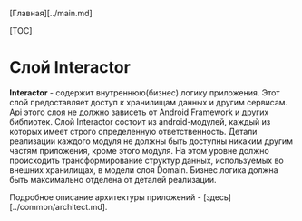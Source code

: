 
[Главная][../main.md]

[TOC]

# Слой Interactor

**Interactor** - содержит внутреннюю(бизнес) логику приложения.
Этот слой предоставляет доступ к хранилищам данных и другим сервисам.
Api этого слоя не должно зависеть от Android Framework и других библиотек.
Слой Interactor состоит из android-модулей, каждый из которых имеет строго определенную
ответственность. Детали реализации каждого модуля не должны быть доступны
никаким другим частям приложения, кроме этого модуля. На этом уровне должно
происходить трансформирование структур данных, используемых во внешних хранилищах,
в модели слоя Domain. Бизнес логика должна быть максимально отделена от
деталей реализации.

Подробное описание архитектуры приложений - [здесь][../common/architect.md].
